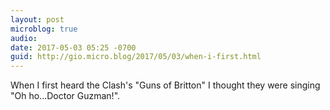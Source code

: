 ```yaml
---
layout: post
microblog: true
audio: 
date: 2017-05-03 05:25 -0700
guid: http://gio.micro.blog/2017/05/03/when-i-first.html
---
```

When I first heard the Clash's "Guns of Britton" I thought they were singing "Oh ho...Doctor Guzman!".

